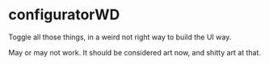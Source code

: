 # configuratorWD
 Toggle all those things, in a weird not right way to build the UI way.


May or may not work. It should be considered art now, and shitty art at that.